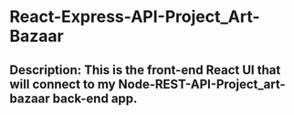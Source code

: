 # React-Express-API-Project_Art-Bazaar

## Description: This is the front-end React UI that will connect to my Node-REST-API-Project_art-bazaar back-end app.